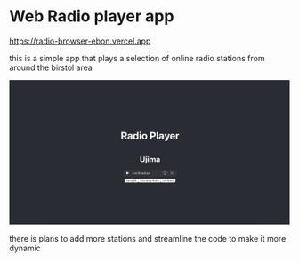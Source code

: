 # Web Radio player app

https://radio-browser-ebon.vercel.app

this is a simple app that plays a selection of online radio stations from around the birstol area 

![Alt text](image.png)

there is plans to add more stations and streamline the code to make it more dynamic 